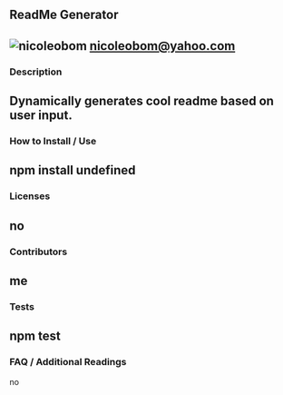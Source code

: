 
## ReadMe Generator
![nicoleobom](https://github.com/nicoleobom.png?size=150)
nicoleobom@yahoo.com
---
### Description
Dynamically generates cool readme based on user input.
---
### How to Install / Use
npm install
undefined
---
### Licenses
no
---
### Contributors
me
---
### Tests
npm test
---
### FAQ / Additional Readings
no
                